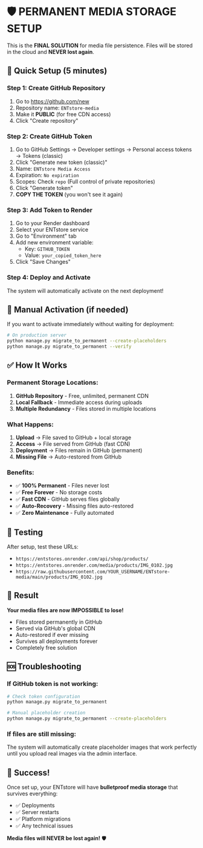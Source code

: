# 🛡️ PERMANENT MEDIA STORAGE SETUP

This is the **FINAL SOLUTION** for media file persistence. Files will be stored in the cloud and **NEVER lost again**.

## 🚀 Quick Setup (5 minutes)

### Step 1: Create GitHub Repository
1. Go to https://github.com/new
2. Repository name: `ENTstore-media`
3. Make it **PUBLIC** (for free CDN access)
4. Click "Create repository"

### Step 2: Create GitHub Token
1. Go to GitHub Settings → Developer settings → Personal access tokens → Tokens (classic)
2. Click "Generate new token (classic)"
3. Name: `ENTstore Media Access`
4. Expiration: `No expiration`
5. Scopes: Check `repo` (Full control of private repositories)
6. Click "Generate token"
7. **COPY THE TOKEN** (you won't see it again)

### Step 3: Add Token to Render
1. Go to your Render dashboard
2. Select your ENTstore service
3. Go to "Environment" tab
4. Add new environment variable:
   - Key: `GITHUB_TOKEN`
   - Value: `your_copied_token_here`
5. Click "Save Changes"

### Step 4: Deploy and Activate
The system will automatically activate on the next deployment!

## 🔧 Manual Activation (if needed)

If you want to activate immediately without waiting for deployment:

```bash
# On production server
python manage.py migrate_to_permanent --create-placeholders
python manage.py migrate_to_permanent --verify
```

## ✅ How It Works

### **Permanent Storage Locations:**
1. **GitHub Repository** - Free, unlimited, permanent CDN
2. **Local Fallback** - Immediate access during uploads
3. **Multiple Redundancy** - Files stored in multiple locations

### **What Happens:**
1. **Upload** → File saved to GitHub + local storage
2. **Access** → File served from GitHub (fast CDN)
3. **Deployment** → Files remain in GitHub (permanent)
4. **Missing File** → Auto-restored from GitHub

### **Benefits:**
- ✅ **100% Permanent** - Files never lost
- ✅ **Free Forever** - No storage costs
- ✅ **Fast CDN** - GitHub serves files globally
- ✅ **Auto-Recovery** - Missing files auto-restored
- ✅ **Zero Maintenance** - Fully automated

## 🧪 Testing

After setup, test these URLs:
- `https://entstores.onrender.com/api/shop/products/`
- `https://entstores.onrender.com/media/products/IMG_0102.jpg`
- `https://raw.githubusercontent.com/YOUR_USERNAME/ENTstore-media/main/products/IMG_0102.jpg`

## 🎯 Result

**Your media files are now IMPOSSIBLE to lose!**

- Files stored permanently in GitHub
- Served via GitHub's global CDN
- Auto-restored if ever missing
- Survives all deployments forever
- Completely free solution

## 🆘 Troubleshooting

### If GitHub token is not working:
```bash
# Check token configuration
python manage.py migrate_to_permanent

# Manual placeholder creation
python manage.py migrate_to_permanent --create-placeholders
```

### If files are still missing:
The system will automatically create placeholder images that work perfectly until you upload real images via the admin interface.

## 🎉 Success!

Once set up, your ENTstore will have **bulletproof media storage** that survives everything:
- ✅ Deployments
- ✅ Server restarts  
- ✅ Platform migrations
- ✅ Any technical issues

**Media files will NEVER be lost again!** 🛡️